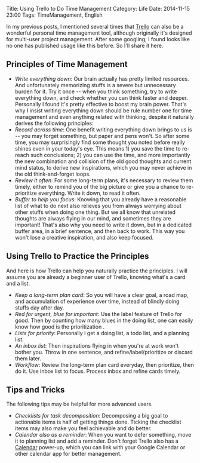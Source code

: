 Title: Using Trello to Do Time Management
Category: Life
Date: 2014-11-15 23:00
Tags: TimeManagement, English

In my previous posts, I mentioned several times that [Trello](https://trello.com/) can also be a wonderful personal time management tool, although originally it's designed for multi-user project management.
After some googling, I found looks like no one has published usage like this before.
So I'll share it here.

## Principles of Time Management

* *Write everything down*: Our brain actually has pretty limited resources. And unfortunately memorizing stuffs is a severe but unnecessary burden for it. Try it once -- when you think something, try to write everything down, and check whether you can think faster and deeper. Personally I found it's pretty effective to boost my brain power. That's why I insist writing everything down should be rule number one for time management and even anything related with thinking, despite it naturally derives the following principles:
* *Record across time*: One benefit writing everything down brings to us is -- you may forget something, but paper and pens won't. So after some time, you may surprisingly find some thought you noted before really shines even in your today's eye. This means 1) you save the time to re-reach such conclusions; 2) you can use the time, and more importantly the new combination and collision of the old good thoughts and current mind status, to derive new inspirations, which you may never achieve in the old think-and-forget loops.
* *Review it often*: For some long-term plans, it's necessary to review them timely, either to remind you of the big picture or give you a chance to re-prioritize everything. Write it down, to read it often.
* *Buffer to help you focus*: Knowing that you already have a reasonable list of what to do next also relieves you from always worrying about other stuffs when doing one thing. But we all know that unrelated thoughts are always flying in our mind, and sometimes they are important! That's also why you need to write it down, but in a dedicated buffer area, in a brief sentence, and then back to work. This way you won't lose a creative inspiration, and also keep focused.

## Using Trello to Practice the Principles

And here is how Trello can help you naturally practice the principles.
I will assume you are already a beginner user of Trello, knowing what's a card and a list.

* *Keep a long-term plan card*: So you will have a clear goal, a road map, and accumulation of experience over time, instead of blindly doing stuffs day after day.
* *Red for urgent, blue for important*: Use the label feature of Trello for good. Then by counting how many blues in the doing list, one can easily know how good is the prioritization .
* *Lists for priority*: Personally I get a doing list, a todo list, and a planning list. 
* *An inbox list*: Then inspirations flying in when you're at work won't bother you. Throw in one sentence, and refine/label/prioritize or discard them later.
* *Workflow*: Review the long-term plan card everyday, then prioritize, then do it. Use inbox list to focus. Process inbox and refine cards timely.

## Tips and Tricks

The following tips may be helpful for more advanced users.

* *Checklists for task decomposition*: Decomposing a big goal to actionable items is half of getting things done. Ticking the checklist items may also make you feel achievable and do better.
* *Calendar also as a reminder*: When you want to defer something, move it to planning list and add a reminder. Don't forget Trello also has a [Calendar](http://help.trello.com/customer/portal/articles/1262881-viewing-cards-in-a-calendar-view) power-up, which you can link with your Google Calendar or other calendar app for better management.